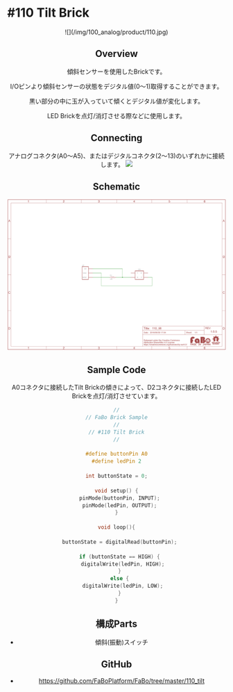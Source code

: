 # #110 Tilt Brick

<center>![](/img/100_analog/product/110.jpg)
<!--COLORME-->

## Overview
傾斜センサーを使用したBrickです。

I/Oピンより傾斜センサーの状態をデジタル値(0〜1)取得することができます。

黒い部分の中に玉が入っていて傾くとデジタル値が変化します。

LED Brickを点灯/消灯させる際などに使用します。


## Connecting
アナログコネクタ(A0〜A5)、またはデジタルコネクタ(2〜13)のいずれかに接続します。
![](/img/100_analog/connect/110_new_with_arduino.jpg)

## Schematic
![](/img/100_analog/schematic/110_tilt.png)

## Sample Code

A0コネクタに接続したTilt Brickの傾きによって、D2コネクタに接続したLED Brickを点灯/消灯させています。

```c
//
// FaBo Brick Sample
//
// #110 Tilt Brick
//

#define buttonPin A0
#define ledPin 2

int buttonState = 0;

void setup() {
  pinMode(buttonPin, INPUT);
  pinMode(ledPin, OUTPUT);
}

void loop(){

  buttonState = digitalRead(buttonPin);

  if (buttonState == HIGH) {
    digitalWrite(ledPin, HIGH);
  }
  else {
    digitalWrite(ledPin, LOW);
  }
}
```

## 構成Parts
- 傾斜(振動)スイッチ

## GitHub
- https://github.com/FaBoPlatform/FaBo/tree/master/110_tilt
